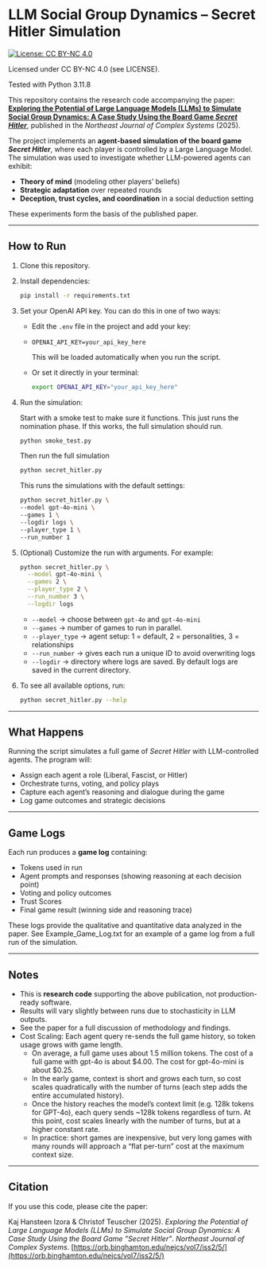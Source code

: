 # LLM Social Group Dynamics – Secret Hitler Simulation

[![License: CC BY-NC 4.0](https://img.shields.io/badge/License-CC%20BY--NC%204.0-lightgrey.svg)](https://creativecommons.org/licenses/by-nc/4.0/)

Licensed under CC BY-NC 4.0 (see LICENSE).

Tested with Python 3.11.8

This repository contains the research code accompanying the paper:
**[Exploring the Potential of Large Language Models (LLMs) to Simulate Social Group Dynamics: A Case Study Using the Board Game *Secret Hitler*](https://orb.binghamton.edu/nejcs/vol7/iss2/5/)**, published in the *Northeast Journal of Complex Systems* (2025).

The project implements an **agent-based simulation of the board game *Secret Hitler***, where each player is controlled by a Large Language Model. The simulation was used to investigate whether LLM-powered agents can exhibit:

* **Theory of mind** (modeling other players’ beliefs)
* **Strategic adaptation** over repeated rounds
* **Deception, trust cycles, and coordination** in a social deduction setting

These experiments form the basis of the published paper.

---

## How to Run

1. Clone this repository.
2. Install dependencies:

   ```bash
   pip install -r requirements.txt
   ```
3. Set your OpenAI API key. You can do this in one of two ways:

   * Edit the `.env` file in the project and add your key:
   * 
     ```
     OPENAI_API_KEY=your_api_key_here
     ```

     This will be loaded automatically when you run the script.
   * Or set it directly in your terminal:

     ```bash
     export OPENAI_API_KEY="your_api_key_here"
     ```
4. Run the simulation:

   Start with a smoke test to make sure it functions. This just runs the nomination phase. If this works, the full simulation should run.

   ```bash
   python smoke_test.py
   ```

   Then run the full simulation

   ```bash
   python secret_hitler.py
   ```

   This runs the simulations with the default settings:

   ```bash
   python secret_hitler.py \
   --model gpt-4o-mini \
   --games 1 \
   --logdir logs \
   --player_type 1 \
   --run_number 1
   ```

   
6. (Optional) Customize the run with arguments. For example:

   ```bash
   python secret_hitler.py \
     --model gpt-4o-mini \
     --games 2 \
     --player_type 2 \
     --run_number 3 \
     --logdir logs
   ```

   * `--model` → choose between `gpt-4o` and `gpt-4o-mini`
   * `--games` → number of games to run in parallel.
   * `--player_type` → agent setup: 1 = default, 2 = personalities, 3 = relationships
   * `--run_number` → gives each run a unique ID to avoid overwriting logs
   * `--logdir` → directory where logs are saved. By default logs are saved in the current directory.
  
7. To see all available options, run:

   ```bash
   python secret_hitler.py --help
   ```

---

## What Happens

Running the script simulates a full game of *Secret Hitler* with LLM-controlled agents. The program will:

* Assign each agent a role (Liberal, Fascist, or Hitler)
* Orchestrate turns, voting, and policy plays
* Capture each agent’s reasoning and dialogue during the game
* Log game outcomes and strategic decisions

---

## Game Logs

Each run produces a **game log** containing:


* Tokens used in run 
* Agent prompts and responses (showing reasoning at each decision point)
* Voting and policy outcomes
* Trust Scores
* Final game result (winning side and reasoning trace)

These logs provide the qualitative and quantitative data analyzed in the paper. See Example_Game_Log.txt for an example of a game log from a full run of the simulation. 

---

## Notes

* This is **research code** supporting the above publication, not production-ready software.
* Results will vary slightly between runs due to stochasticity in LLM outputs.
* See the paper for a full discussion of methodology and findings.
* Cost Scaling: Each agent query re-sends the full game history, so token usage grows with game length.
   * On average, a full game uses about 1.5 million tokens. The cost of a full game with gpt-4o is about $4.00. The cost for gpt-4o-mini is about $0.25.
   *  In the early game, context is short and grows each turn, so cost scales quadratically with the number of turns (each step adds the entire accumulated history).
   *  Once the history reaches the model’s context limit (e.g. 128k tokens for GPT-4o), each query sends ~128k tokens regardless of turn. At this point, cost scales linearly with the number of turns, but at a higher constant rate.
   *  In practice: short games are inexpensive, but very long games with many rounds will approach a “flat per-turn” cost at the maximum context size.

---

## Citation

If you use this code, please cite the paper:

Kaj Hansteen Izora & Christof Teuscher (2025).
*Exploring the Potential of Large Language Models (LLMs) to Simulate Social Group Dynamics: A Case Study Using the Board Game "Secret Hitler"*.
*Northeast Journal of Complex Systems*.
[https://orb.binghamton.edu/nejcs/vol7/iss2/5/](https://orb.binghamton.edu/nejcs/vol7/iss2/5/)
